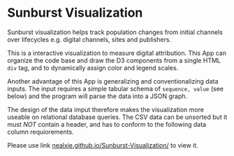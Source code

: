# Sunburst Visualization  
Sunburst visualization helps track population changes from initial channels over lifecycles e.g. digital channels, sites and publishers.  

This is a interactive visualization to measure digital attribution. This App can organize the code base and draw the D3 components from a single HTML <code>div</code> tag, and to dynamically assign color and legend scales.  

Another advantage of this App is generalizing and conventionalizing data inputs. The input requires a simple tabular schema of <code>sequence, value</code> (see below) and the program will parse the data into a JSON graph.  

The design of the data imput therefore makes the visualization more useable on relational database queries. The CSV data can be unsorted but it must <em>NOT</em> contain a header, and has to conform to the following data column requiorements.

Please use link [nealxie.github.io/Sunburst-Visualization/](https://nealxie.github.io/Sunburst-Visualization/) to view it.